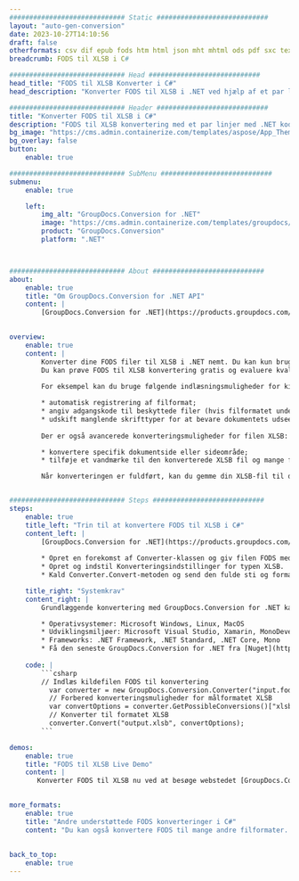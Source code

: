 ```yaml
---
############################# Static ############################
layout: "auto-gen-conversion"
date: 2023-10-27T14:10:56
draft: false
otherformats: csv dif epub fods htm html json mht mhtml ods pdf sxc tex tsv xlam xls xlsb xlsm xlsx xlt xltm xltx xml xps
breadcrumb: FODS til XLSB i C#

############################# Head ############################
head_title: "FODS til XLSB Konverter i C#"
head_description: "Konverter FODS til XLSB i .NET ved hjælp af et par linjer kode. Brug GroupDocs Document Conversion API til at konvertere over 160 filformater."

############################# Header ############################
title: "Konverter FODS til XLSB i C#"
description: "FODS til XLSB konvertering med et par linjer med .NET kode"
bg_image: "https://cms.admin.containerize.com/templates/aspose/App_Themes/V3/images/bg/header1.png"
bg_overlay: false
button:
    enable: true

############################# SubMenu ############################
submenu:
    enable: true

    left:
        img_alt: "GroupDocs.Conversion for .NET"
        image: "https://cms.admin.containerize.com/templates/groupdocs/images/product-logos/90x90-noborder/groupdocs-conversion-net.png"
        product: "GroupDocs.Conversion"
        platform: ".NET"



############################# About ############################
about:
    enable: true
    title: "Om GroupDocs.Conversion for .NET API"
    content: |
        [GroupDocs.Conversion for .NET](https://products.groupdocs.com/conversion/net/) kan bruges til at konvertere Microsoft Word, Excel, PowerPoint, PDF, Visio og andre formater. GroupDocs.Conversion er en selvstændig API, der er velegnet til back-end og interne systemer, hvor høj ydeevne er påkrævet. Det afhænger ikke af nogen software som Microsoft eller Open Office.
    

overview:
    enable: true
    content: |
        Konverter dine FODS filer til XLSB i .NET nemt. Du kan kun bruge et par C# kodelinjer i enhver platform efter eget valg, såsom - Windows, Linux, macOS.
        Du kan prøve FODS til XLSB konvertering gratis og evaluere kvaliteten af ​​konverteringsresultaterne. Sammen med simple filkonverteringsscenarier kan du prøve mere avancerede muligheder for at indlæse kilden FODS fil og for at gemme output XLSB resultat. 
        
        For eksempel kan du bruge følgende indlæsningsmuligheder for kilden FODS:

        * automatisk registrering af filformat;
        * angiv adgangskode til beskyttede filer (hvis filformatet understøtter det);
        * udskift manglende skrifttyper for at bevare dokumentets udseende.
        
        Der er også avancerede konverteringsmuligheder for filen XLSB:

        * konvertere specifik dokumentside eller sideområde;
        * tilføje et vandmærke til den konverterede XLSB fil og mange flere.

        Når konverteringen er fuldført, kan du gemme din XLSB-fil til den lokale filsti eller ethvert tredjepartslager som FTP, Amazon S3, Google Drive, Dropbox osv. Bemærk venligst - for at konvertere FODS til {{ TO}} er der ikke behov for yderligere software installeret - som MS Office, Open Office, Adobe Acrobat Reader osv.


############################# Steps ############################
steps:
    enable: true
    title_left: "Trin til at konvertere FODS til XLSB i C#"
    content_left: |
        [GroupDocs.Conversion for .NET](https://products.groupdocs.com/conversion/net/) gør det nemt for udviklere at konvertere en FODS fil til XLSB med et par linjer kode.
        
        * Opret en forekomst af Converter-klassen og giv filen FODS med den fulde sti
        * Opret og indstil Konverteringsindstillinger for typen XLSB.
        * Kald Converter.Convert-metoden og send den fulde sti og format (XLSB) som en parameter

    title_right: "Systemkrav"
    content_right: |
        Grundlæggende konvertering med GroupDocs.Conversion for .NET kan udføres med nogle få enkle trin. Vores API'er understøttes på alle større platforme og operativsystemer. Før du udfører koden nedenfor, skal du sørge for, at du har følgende forudsætninger installeret på dit system.

        * Operativsystemer: Microsoft Windows, Linux, MacOS
        * Udviklingsmiljøer: Microsoft Visual Studio, Xamarin, MonoDevelop
        * Frameworks: .NET Framework, .NET Standard, .NET Core, Mono
        * Få den seneste GroupDocs.Conversion for .NET fra [Nuget](https://www.nuget.org/packages/groupdocs.conversion)
         
    code: |
        ```csharp    
        // Indlæs kildefilen FODS til konvertering
          var converter = new GroupDocs.Conversion.Converter("input.fods");
          // Forbered konverteringsmuligheder for målformatet XLSB
          var convertOptions = converter.GetPossibleConversions()["xlsb"].ConvertOptions;
          // Konverter til formatet XLSB
          converter.Convert("output.xlsb", convertOptions);
        ```

demos:
    enable: true
    title: "FODS til XLSB Live Demo"
    content: |
       Konverter FODS til XLSB nu ved at besøge webstedet [GroupDocs.Conversion App](https://products.groupdocs.app/conversion/family). Online demo har følgende fordele
          

more_formats:
    enable: true
    title: "Andre understøttede FODS konverteringer i C#"
    content: "Du kan også konvertere FODS til mange andre filformater. Se venligst listen nedenfor."
       
       
back_to_top:
    enable: true
---
```


